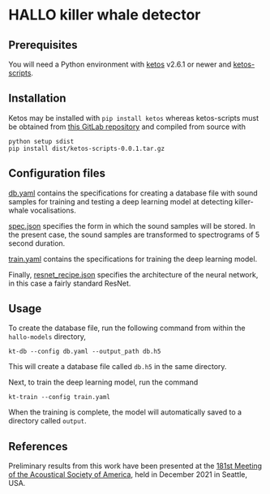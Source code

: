 # HALLO killer whale detector




## Prerequisites

You will need a Python environment with [ketos](https://docs.meridian.cs.dal.ca/ketos/) v2.6.1 
or newer and [ketos-scripts](https://gitlab.meridian.cs.dal.ca/public_projects/ketos_scripts).


## Installation

Ketos may be installed with `pip install ketos` whereas ketos-scripts must be 
obtained from [this GitLab repository](https://gitlab.meridian.cs.dal.ca/public_projects/ketos_scripts) 
and compiled from source with 
```
python setup sdist
pip install dist/ketos-scripts-0.0.1.tar.gz 
```


## Configuration files

[db.yaml](db.yaml) contains the specifications for creating a 
database file with sound samples for training and testing a deep learning 
model at detecting killer-whale vocalisations.

[spec.json](spec.json) specifies the form in which the sound 
samples will be stored. In the present case, the sound samples are 
transformed to spectrograms of 5 second duration.

[train.yaml](train.yaml) contains the specifications for training 
the deep learning model.

Finally, [resnet_recipe.json](resnet_recipe.json) specifies the architecture 
of the neural network, in this case a fairly standard ResNet.


## Usage

To create the database file, run the following command from within the `hallo-models` 
directory,
```
kt-db --config db.yaml --output_path db.h5
```
This will create a database file called `db.h5` in the same directory.

Next, to train the deep learning model, run the command
```
kt-train --config train.yaml
```
When the training is complete, the model will automatically saved to a 
directory called `output`.


## References

Preliminary results from this work have been presented at the 
[181st Meeting of the Acoustical Society of America](https://asa.scitation.org/doi/abs/10.1121/10.0008312), 
held in December 2021 in Seattle, USA.
